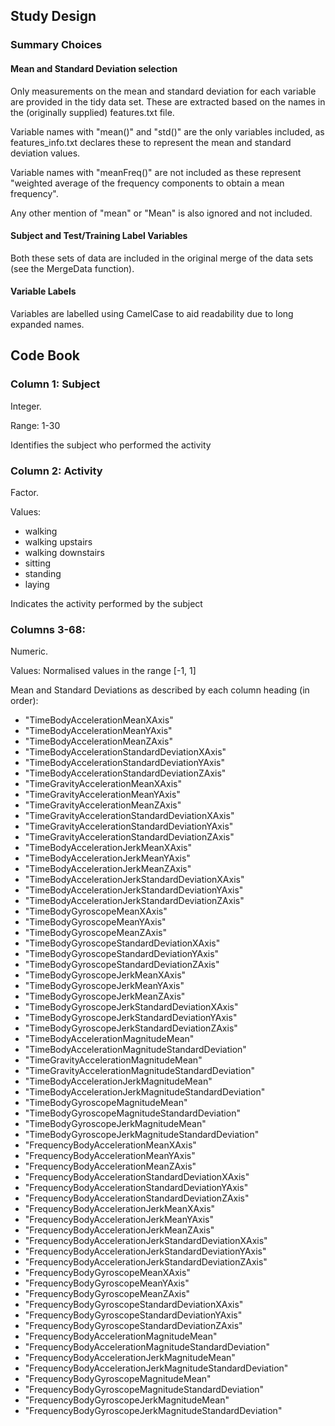 ## Study Design

### Summary Choices

#### Mean and Standard Deviation selection
Only measurements on the mean and standard deviation for each variable are provided in the tidy data set. These are extracted based on the names in the (originally supplied) features.txt file. 

Variable names with "mean()" and "std()" are the only variables included, as features_info.txt declares these to represent the mean and standard deviation values. 

Variable names with "meanFreq()" are not included as these represent "weighted average of the frequency components to obtain a mean frequency".

Any other mention of "mean" or "Mean" is also ignored and not included.

#### Subject and Test/Training Label Variables
Both these sets of data are included in the original merge of the data sets (see the MergeData function).

#### Variable Labels
Variables are labelled using CamelCase to aid readability due to long expanded names.

## Code Book

### Column 1: Subject
Integer.

Range: 1-30

Identifies the subject who performed the activity

### Column 2: Activity
Factor.

Values: 
* walking
* walking upstairs
* walking downstairs
* sitting
* standing
* laying

Indicates the activity performed by the subject

### Columns 3-68:
Numeric.

Values: Normalised values in the range [-1, 1]

Mean and Standard Deviations as described by each column heading (in order):

* "TimeBodyAccelerationMeanXAxis"                          
* "TimeBodyAccelerationMeanYAxis"                          
* "TimeBodyAccelerationMeanZAxis"                          
* "TimeBodyAccelerationStandardDeviationXAxis"             
* "TimeBodyAccelerationStandardDeviationYAxis"             
* "TimeBodyAccelerationStandardDeviationZAxis"             
* "TimeGravityAccelerationMeanXAxis"                       
* "TimeGravityAccelerationMeanYAxis"                       
* "TimeGravityAccelerationMeanZAxis"                       
* "TimeGravityAccelerationStandardDeviationXAxis"          
* "TimeGravityAccelerationStandardDeviationYAxis"          
* "TimeGravityAccelerationStandardDeviationZAxis"          
* "TimeBodyAccelerationJerkMeanXAxis"                      
* "TimeBodyAccelerationJerkMeanYAxis"                      
* "TimeBodyAccelerationJerkMeanZAxis"                      
* "TimeBodyAccelerationJerkStandardDeviationXAxis"         
* "TimeBodyAccelerationJerkStandardDeviationYAxis"         
* "TimeBodyAccelerationJerkStandardDeviationZAxis"         
* "TimeBodyGyroscopeMeanXAxis"                             
* "TimeBodyGyroscopeMeanYAxis"                             
* "TimeBodyGyroscopeMeanZAxis"                             
* "TimeBodyGyroscopeStandardDeviationXAxis"                
* "TimeBodyGyroscopeStandardDeviationYAxis"                
* "TimeBodyGyroscopeStandardDeviationZAxis"                
* "TimeBodyGyroscopeJerkMeanXAxis"                         
* "TimeBodyGyroscopeJerkMeanYAxis"                         
* "TimeBodyGyroscopeJerkMeanZAxis"                         
* "TimeBodyGyroscopeJerkStandardDeviationXAxis"            
* "TimeBodyGyroscopeJerkStandardDeviationYAxis"            
* "TimeBodyGyroscopeJerkStandardDeviationZAxis"            
* "TimeBodyAccelerationMagnitudeMean"                      
* "TimeBodyAccelerationMagnitudeStandardDeviation"         
* "TimeGravityAccelerationMagnitudeMean"                   
* "TimeGravityAccelerationMagnitudeStandardDeviation"      
* "TimeBodyAccelerationJerkMagnitudeMean"                  
* "TimeBodyAccelerationJerkMagnitudeStandardDeviation"     
* "TimeBodyGyroscopeMagnitudeMean"                         
* "TimeBodyGyroscopeMagnitudeStandardDeviation"            
* "TimeBodyGyroscopeJerkMagnitudeMean"                     
* "TimeBodyGyroscopeJerkMagnitudeStandardDeviation"        
* "FrequencyBodyAccelerationMeanXAxis"                     
* "FrequencyBodyAccelerationMeanYAxis"                     
* "FrequencyBodyAccelerationMeanZAxis"                     
* "FrequencyBodyAccelerationStandardDeviationXAxis"        
* "FrequencyBodyAccelerationStandardDeviationYAxis"        
* "FrequencyBodyAccelerationStandardDeviationZAxis"        
* "FrequencyBodyAccelerationJerkMeanXAxis"                 
* "FrequencyBodyAccelerationJerkMeanYAxis"                 
* "FrequencyBodyAccelerationJerkMeanZAxis"                 
* "FrequencyBodyAccelerationJerkStandardDeviationXAxis"    
* "FrequencyBodyAccelerationJerkStandardDeviationYAxis"    
* "FrequencyBodyAccelerationJerkStandardDeviationZAxis"    
* "FrequencyBodyGyroscopeMeanXAxis"                        
* "FrequencyBodyGyroscopeMeanYAxis"                        
* "FrequencyBodyGyroscopeMeanZAxis"                        
* "FrequencyBodyGyroscopeStandardDeviationXAxis"           
* "FrequencyBodyGyroscopeStandardDeviationYAxis"           
* "FrequencyBodyGyroscopeStandardDeviationZAxis"           
* "FrequencyBodyAccelerationMagnitudeMean"                 
* "FrequencyBodyAccelerationMagnitudeStandardDeviation"    
* "FrequencyBodyAccelerationJerkMagnitudeMean"             
* "FrequencyBodyAccelerationJerkMagnitudeStandardDeviation"
* "FrequencyBodyGyroscopeMagnitudeMean"                    
* "FrequencyBodyGyroscopeMagnitudeStandardDeviation"       
* "FrequencyBodyGyroscopeJerkMagnitudeMean"                
* "FrequencyBodyGyroscopeJerkMagnitudeStandardDeviation"